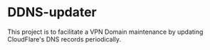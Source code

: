 # DDNS-updater

This project is to facilitate a VPN Domain maintenance by updating CloudFlare's DNS records periodically.
